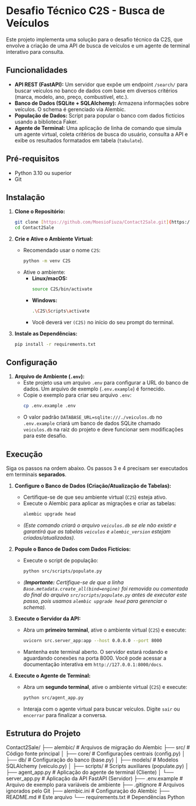 # Desafio Técnico C2S - Busca de Veículos

Este projeto implementa uma solução para o desafio técnico da C2S, que envolve a criação de uma API de busca de veículos e um agente de terminal interativo para consulta.

## Funcionalidades

- **API REST (FastAPI):** Um servidor que expõe um endpoint `/search/` para buscar veículos no banco de dados com base em diversos critérios (marca, modelo, ano, preço, combustível, etc.).
- **Banco de Dados (SQLite + SQLAlchemy):** Armazena informações sobre veículos. O schema é gerenciado via Alembic.
- **População de Dados:** Script para popular o banco com dados fictícios usando a biblioteca Faker.
- **Agente de Terminal:** Uma aplicação de linha de comando que simula um agente virtual, coleta critérios de busca do usuário, consulta a API e exibe os resultados formatados em tabela (`tabulate`).

## Pré-requisitos

- Python 3.10 ou superior
- Git

## Instalação

1.  **Clone o Repositório:**

    ```bash
    git clone [https://github.com/MoesioFiuza/Contact2Sale.git](https://github.com/MoesioFiuza/Contact2Sale.git)
    cd Contact2Sale
    ```

2.  **Crie e Ative o Ambiente Virtual:**

    - Recomendado usar o nome `C2S`:
      ```bash
      python -m venv C2S
      ```
    - Ative o ambiente:
      - **Linux/macOS:**
        ```bash
        source C2S/bin/activate
        ```
      - **Windows:**
        ```bash
        .\C2S\Scripts\activate
        ```
      - Você deverá ver `(C2S)` no início do seu prompt do terminal.

3.  **Instale as Dependências:**
    ```bash
    pip install -r requirements.txt
    ```

## Configuração

1.  **Arquivo de Ambiente (`.env`):**
    - Este projeto usa um arquivo `.env` para configurar a URL do banco de dados. Um arquivo de exemplo (`.env.example`) é fornecido.
    - Copie o exemplo para criar seu arquivo `.env`:
      ```bash
      cp .env.example .env
      ```
    - O valor padrão `DATABASE_URL=sqlite:///./veiculos.db` no `.env.example` criará um banco de dados SQLite chamado `veiculos.db` na raiz do projeto e deve funcionar sem modificações para este desafio.

## Execução

Siga os passos na ordem abaixo. Os passos 3 e 4 precisam ser executados em terminais **separados**.

1.  **Configure o Banco de Dados (Criação/Atualização de Tabelas):**

    - Certifique-se de que seu ambiente virtual (`C2S`) esteja ativo.
    - Execute o Alembic para aplicar as migrações e criar as tabelas:
      ```bash
      alembic upgrade head
      ```
    - _(Este comando criará o arquivo `veiculos.db` se ele não existir e garantirá que as tabelas `veiculos` e `alembic_version` estejam criadas/atualizadas)._

2.  **Popule o Banco de Dados com Dados Fictícios:**

    - Execute o script de população:
      ```bash
      python src/scripts/populate.py
      ```
    - _(**Importante:** Certifique-se de que a linha `Base.metadata.create_all(bind=engine)` foi removida ou comentada do final do arquivo `src/scripts/populate.py` antes de executar este passo, pois usamos `alembic upgrade head` para gerenciar o schema)._

3.  **Execute o Servidor da API:**

    - Abra um **primeiro terminal**, ative o ambiente virtual (`C2S`) e execute:
      ```bash
      uvicorn src.server_app:app --host 0.0.0.0 --port 8000
      ```
    - Mantenha este terminal aberto. O servidor estará rodando e aguardando conexões na porta 8000. Você pode acessar a documentação interativa em `http://127.0.0.1:8000/docs`.

4.  **Execute o Agente de Terminal:**
    - Abra um **segundo terminal**, ative o ambiente virtual (`C2S`) e execute:
      ```bash
      python src/agent_app.py
      ```
    - Interaja com o agente virtual para buscar veículos. Digite `sair` ou `encerrar` para finalizar a conversa.

## Estrutura do Projeto

Contact2Sale/
├── alembic/ # Arquivos de migração do Alembic
├── src/ # Código fonte principal
│ ├── core/ # Configurações centrais (config.py)
│ ├── db/ # Configuração do banco (base.py)
│ ├── models/ # Modelos SQLAlchemy (veiculo.py)
│ ├── scripts/ # Scripts auxiliares (populate.py)
│ ├── agent_app.py # Aplicação do agente de terminal (Cliente)
│ └── server_app.py # Aplicação da API FastAPI (Servidor)
├── .env.example # Arquivo de exemplo para variáveis de ambiente
├── .gitignore # Arquivos ignorados pelo Git
├── alembic.ini # Configuração do Alembic
├── README.md # Este arquivo
└── requirements.txt # Dependências Python
